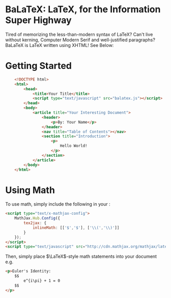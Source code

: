 # BaLaTeX: LaTeX, for the Information Super Highway

Tired of memorizing the less-than-modern syntax of LaTeX? Can't live without
kerning, Computer Modern Serif and well-justified paragraphs? BaLaTeX is LaTeX
written using XHTML! See Below:

# Getting Started

```html
    <!DOCTYPE html>
    <html>
        <head>
            <title>Your Title</title>
            <script type="text/javascript" src="balatex.js"></script>
        </head>
        <body>
            <article title="Your Interesting Document">
                <header>
                    <p>By: Your Name</p>
                </header>
                <nav title="Table of Contents"></nav>
                <section title="Introduction">
                    <p>
                        Hello World!
                    </p>
                </section>
            </article>
        </body>
    </html>
```

# Using Math

To use math, simply include the following in your <code><head></code>:

```html
<script type="text/x-mathjax-config">
    MathJax.Hub.Config({
        tex2jax: {
            inlineMath: [['$','$'], ['\\(','\\)']]
        }
    });
</script>
<script type="text/javascript" src="http://cdn.mathjax.org/mathjax/latest/MathJax.js?config=TeX-AMS-MML_HTMLorMML&delayStartupUntil=onload">
```

Then, simply place $\LaTeX$-style math statements into your document e.g.

```html
<p>Euler's Identity: 
    $$
        e^{i\pi} + 1 = 0
    $$
</p>
```
